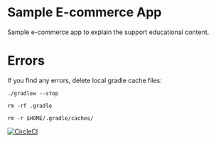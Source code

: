 # Sample E-commerce App
Sample e-commerce app to explain the support educational content.

# Errors
If you find any errors, delete local gradle cache files:

```./gradlew --stop ```

```rm -rf .gradle```

```rm -r $HOME/.gradle/caches/```

[![CircleCI](https://dl.circleci.com/status-badge/img/gh/renaro/ecommerce-android-app/tree/master.svg?style=svg)](https://dl.circleci.com/status-badge/redirect/gh/renaro/ecommerce-android-app/tree/master)
